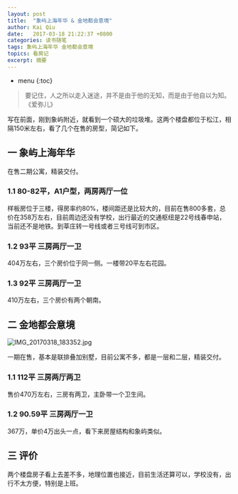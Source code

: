 ```yaml
---
layout: post
title:  "象屿上海年华 & 金地都会意境"
author: Kai Qiu
date:   2017-03-18 21:22:37 +0800
categories: 读书随笔
tags: 象屿上海年华 金地都会意境
topics: 看房记
excerpt: 摘要
---
```


* menu
{:toc}

> 要记住，人之所以走入迷途，并不是由于他的无知，而是由于他自以为知。 《爱弥儿》

写在前面，刚到象屿附近，就看到一个硕大的垃圾堆。这两个楼盘都位于松江，相隔150米左右，看了几个在售的房型，简记如下。

## 一 象屿上海年华

在售二期公寓，精装交付。

### 1.1 80-82平，A1户型，两房两厅一位

样板房位于三楼，得房率约80%，楼间距还是比较大的，目前在售800多套，总价在358万左右，目前周边还没有学校，出行最近的交通枢纽是22号线春申站，当前还不是地铁。到莘庄转一号线或者三号线可到市区。

### 1.2 93平 三房两厅一卫

404万左右，三个房价位于同一侧。一楼带20平左右花园。

### 1.3 92平 三房两厅一卫

410万左右，三个房价有两个朝南。

## 二 金地都会意境

![IMG_20170318_183352.jpg](https://ooo.0o0.ooo/2017/03/19/58ce8c7dc9bbe.jpg)

一期在售，基本是联排叠加别墅，目前公寓不多，都是一层和二层，精装交付。

### 1.1 112平 三房两厅两卫

售价470万左右，三房有两卫，主卧带一个卫生间。

### 1.2 90.59平 三房两厅一卫

367万，单价4万出头一点，看下来房屋结构和象屿类似。

## 三 评价

两个楼盘房子看上去差不多，地理位置也接近，目前生活还算可以，学校没有，出行不太方便，特别是上班。
